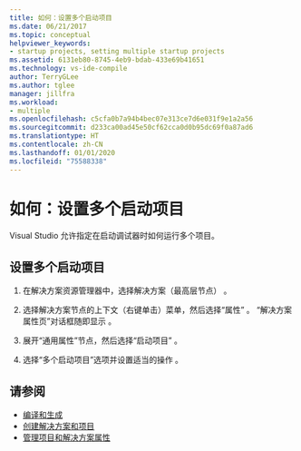 ```yaml
---
title: 如何：设置多个启动项目
ms.date: 06/21/2017
ms.topic: conceptual
helpviewer_keywords:
- startup projects, setting multiple startup projects
ms.assetid: 6131eb80-8745-4eb9-bdab-433e69b41651
ms.technology: vs-ide-compile
author: TerryGLee
ms.author: tglee
manager: jillfra
ms.workload:
- multiple
ms.openlocfilehash: c5cfa0b7a94b4bec07e313ce7d6e031f9e1a2a56
ms.sourcegitcommit: d233ca00ad45e50cf62cca0d0b95dc69f0a87ad6
ms.translationtype: HT
ms.contentlocale: zh-CN
ms.lasthandoff: 01/01/2020
ms.locfileid: "75588338"
---
```

# <a name="how-to-set-multiple-startup-projects"></a>如何：设置多个启动项目

Visual Studio 允许指定在启动调试器时如何运行多个项目。

## <a name="to-set-multiple-startup-projects"></a>设置多个启动项目

1. 在解决方案资源管理器中，选择解决方案（最高层节点）  。

2. 选择解决方案节点的上下文（右键单击）菜单，然后选择“属性”  。 “解决方案属性页”对话框随即显示  。

3. 展开“通用属性”节点，然后选择“启动项目”   。

4. 选择“多个启动项目”选项并设置适当的操作  。

## <a name="see-also"></a>请参阅

- [编译和生成](../ide/compiling-and-building-in-visual-studio.md)
- [创建解决方案和项目](../ide/creating-solutions-and-projects.md)
- [管理项目和解决方案属性](../ide/managing-project-and-solution-properties.md)
